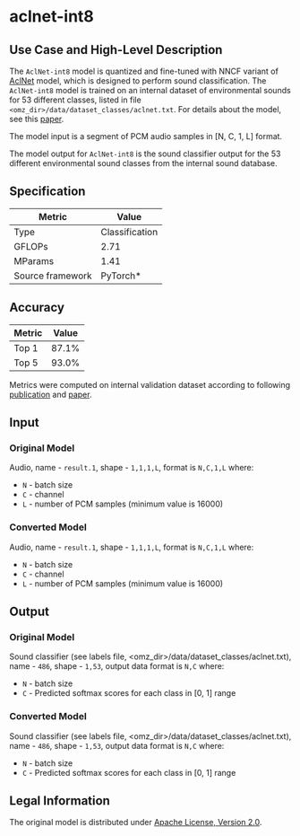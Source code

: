# aclnet-int8

## Use Case and High-Level Description

The `AclNet-int8` model is quantized and fine-tuned with NNCF variant of [AclNet](https://github.com/openvinotoolkit/open_model_zoo/blob/master/models/public/aclnet/aclnet.md) model, which is designed to perform sound classification.
The `AclNet-int8` model is trained on an internal dataset of environmental sounds for 53 different classes, listed in file `<omz_dir>/data/dataset_classes/aclnet.txt`.
For details about the model, see this [paper](https://arxiv.org/abs/1811.06669).

The model input is a segment of PCM audio samples in [N, C, 1, L] format.

The model output for `AclNet-int8` is the sound classifier output for the 53 different environmental sound classes from the internal sound database.

## Specification

| Metric            | Value         |
|-------------------|---------------|
| Type              | Classification|
| GFLOPs            | 2.71          |
| MParams           | 1.41          |
| Source framework  | PyTorch\*     |

## Accuracy

| Metric | Value |
| ------ | ----- |
| Top 1  | 87.1% |
| Top 5  | 93.0% |

Metrics were computed on internal validation dataset according to following [publication](http://dcase.community/documents/workshop2019/proceedings/DCASE2019Workshop_Huang_52.pdf) and [paper](https://arxiv.org/abs/1811.06669).

## Input

### Original Model

Audio, name - `result.1`, shape - `1,1,1,L`, format is `N,C,1,L` where:

- `N` - batch size
- `C` - channel
- `L` - number of PCM samples (minimum value is 16000)

### Converted Model

Audio, name - `result.1`, shape - `1,1,1,L`, format is `N,C,1,L` where:

- `N` - batch size
- `C` - channel
- `L` - number of PCM samples (minimum value is 16000)

## Output

### Original Model

Sound classifier (see labels file, <omz_dir>/data/dataset_classes/aclnet.txt), name - `486`, shape - `1,53`, output data format is `N,C` where:

- `N` - batch size
- `C` - Predicted softmax scores for each class in [0, 1] range

### Converted Model

Sound classifier (see labels file, <omz_dir>/data/dataset_classes/aclnet.txt), name - `486`, shape - `1,53`, output data format is `N,C` where:

- `N` - batch size
- `C` - Predicted softmax scores for each class in [0, 1] range

## Legal Information

The original model is distributed under [Apache License, Version 2.0](https://www.apache.org/licenses/LICENSE-2.0.html).
